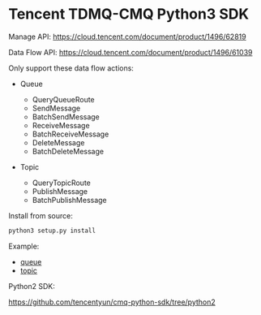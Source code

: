 # Tencent TDMQ-CMQ Python3 SDK

Manage API: https://cloud.tencent.com/document/product/1496/62819

Data Flow API: https://cloud.tencent.com/document/product/1496/61039

Only support these data flow actions:

- Queue
    - QueryQueueRoute
    - SendMessage
    - BatchSendMessage
    - ReceiveMessage
    - BatchReceiveMessage
    - DeleteMessage
    - BatchDeleteMessage

- Topic
    - QueryTopicRoute
    - PublishMessage
    - BatchPublishMessage

Install from source:

```bash
python3 setup.py install
```

Example:

- [queue](sample/cmq_sample_queue.py)
- [topic](sample/cmq_sample_topic.py)

Python2 SDK:

https://github.com/tencentyun/cmq-python-sdk/tree/python2
